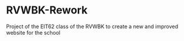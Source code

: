 # RVWBK-Rework
Project of the EIT62 class of the RVWBK to create a new and improved website for the school
